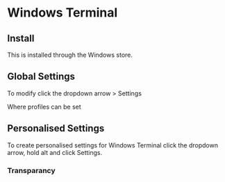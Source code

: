 # Windows Terminal

## Install
This is installed through the Windows store.

## Global Settings
To modify click the dropdown arrow > Settings

Where profiles can be set

## Personalised Settings
To create personalised settings for Windows Terminal click the dropdown arrow, hold alt and click Settings.

### Transparancy
